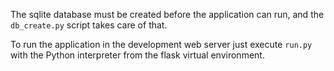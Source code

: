 The sqlite database must be created before the application can run, and the `db_create.py` script takes care of that.

To run the application in the development web server just execute `run.py` with the Python interpreter from the flask virtual environment.
